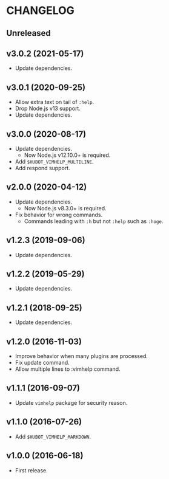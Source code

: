 # CHANGELOG

## Unreleased


## v3.0.2 (2021-05-17)

- Update dependencies.


## v3.0.1 (2020-09-25)

- Allow extra text on tail of `:help`.
- Drop Node.js v13 support.
- Update dependencies.


## v3.0.0 (2020-08-17)

- Update dependencies.
  - Now Node.js v12.10.0+ is required.
- Add `$HUBOT_VIMHELP_MULTILINE`.
- Add respond support.


## v2.0.0 (2020-04-12)

- Update dependencies.
  - Now Node.js v8.3.0+ is required.
- Fix behavior for wrong commands.
  - Commands leading with `:h` but not `:help` such as `:hoge`.


## v1.2.3 (2019-09-06)

- Update dependencies.


## v1.2.2 (2019-05-29)

- Update dependencies.


## v1.2.1 (2018-09-25)

- Update dependencies.


## v1.2.0 (2016-11-03)

- Improve behavior when many plugins are processed.
- Fix update command.
- Allow multiple lines to :vimhelp command.


## v1.1.1 (2016-09-07)

- Update `vimhelp` package for security reason.


## v1.1.0 (2016-07-26)

- Add `$HUBOT_VIMHELP_MARKDOWN`.


## v1.0.0 (2016-06-18)

- First release.
